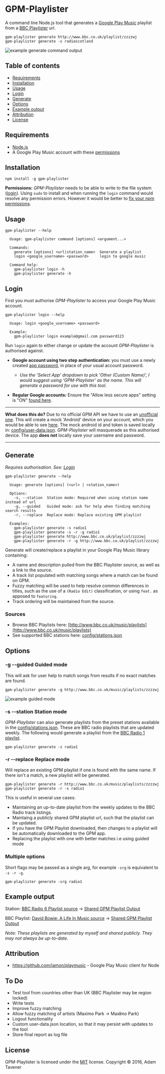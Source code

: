 # GPM-Playlister
A command line Node.js tool that generates a [Google Play Music](https://play.google.com/music) playlist from a [BBC Playlister](http://www.bbc.co.uk/music/playlists) url.
```
gpm-playlister generate http://www.bbc.co.uk/playlist/zzzzwj
gpm-playlister generate -s radioscotland
```

![example generate command output](https://cloud.githubusercontent.com/assets/660635/12484040/2be929f6-c050-11e5-892a-253e996b5869.png)

## Table of contents
- [Requirements](#requirements)
- [Installation](#installation)
- [Usage](#usage)
 - [Login](#login)
 - [Generate](#generate)
 - [Options](#options)
- [Example output](#example-output)
- [Attribution](#attribution)
- [License](#license)

## Requirements
- [Node.js](https://nodejs.org)
- A Google Play Music account with these [permissions](https://github.com/jamon/playmusic#authentication)

## Installation
```
npm install -g gpm-playlister
```
**Permissions:** *GPM-Playlister* needs to be able to write to the file system ([login](#login)). Using `sudo` to install and when running the `login` command would resolve any permission errors. However it would be better to [fix your npm permissions](https://docs.npmjs.com/getting-started/fixing-npm-permissions).

## Usage
```
gpm-playlister --help

  Usage: gpm-playlister command [options] <argument...>

  Commands:
    generate [options] <url|station_name>  Generate a playlist
    login <google_username> <password>     login to google music

  Command help:
    gpm-playlister login -h
    gpm-playlister generate -h
```

## Login
First you must authorise *GPM-Playlister* to access your Google Play Music account.
```
gpm-playlister login --help

  Usage: login <google_username> <password>

  Example:
    gpm-playlister login example@gmail.com password123
```
Run `login` again to either change or update the account *GPM-Playlister* is authorised against.

- **Google account using two step authentication:**
you must use a newly created [app password](https://security.google.com/settings/security/apppasswords), in place of your usual account password.
  - *Use the 'Select App' dropdown to pick 'Other (Custom Name)', I would suggest using 'GPM-Playlister' as the name. This will generate a password for use with this tool*.

- **Regular Google accounts:**
Ensure the "Allow less secure apps" setting is "ON" [found here](https://myaccount.google.com/security#connectedapps).

---

__What does this do?__
Due to no official GPM API we have to use an [unofficial one](https://github.com/jamon/playmusic#attribution). This will create a mock 'Android' device on your account, which you would be able to see [here](https://security.google.com/settings/security/activity). The mock android id and token is saved locally in: [config/user-data.json](config/user-data.json). *GPM-Playlister* will masquerade as this authorised device. The app __does not__ locally save your username and password.

---

## Generate
*Requires authorisation. See: [Login](#login)*
```
gpm-playlister generate --help

  Usage: generate [options] (<url> | <station_name>)

  Options:
    -s, --station  Station mode: Required when using station name instead of url
    -g, --guided   Guided mode: ask for help when finding matching search results
    -r, --replace  Replace mode: Replace existing GPM playlist

  Examples:
    gpm-playlister generate -s radio1
    gpm-playlister generate -s -r -g radio1
    gpm-playlister generate http://www.bbc.co.uk/playlist/zzzzwj
    gpm-playlister generate -r -g http://www.bbc.co.uk/playlist/zzzzwj
```
Generate will create/replace a playlist in your Google Play Music library containing:
- A name and description pulled from the BBC Playlister source, as well as a link to the source.
- A track list populated with matching songs where a match can be found on GPM.
 - Fuzzy matching will be used to help resolve common differences in titles, such as the use of a `(Radio Edit)` classification, or using  `feat.` as apposed to `featuring`.
 - Track ordering will be maintained from the source.

### Sources
- Browse BBC Playlists here: [http://www.bbc.co.uk/music/playlists](http://www.bbc.co.uk/music/playlists)
- See supported BBC stations here: [config/stations.json](config/stations.json)

## Options

### -g --guided Guided mode
This will ask for user help to match songs from results if no exact matches are found.
```
gpm-playlister generate -g http://www.bbc.co.uk/music/playlists/zzzzwj
```
![example guided mode](https://cloud.githubusercontent.com/assets/660635/12455089/2a873cce-bf92-11e5-8291-d56a352ba5a6.jpg)

### -s --station Station mode
*GPM-Playlister* can also generate playlists from the preset stations available in the [config/stations.json](config/stations.json). These are BBC radio playlists that are updated weekly. The following would generate a playlist from the [BBC Radio 1 playlist](http://www.bbc.co.uk/radio1/playlist).
```
gpm-playlister generate -s radio1
```

### -r --replace Replace mode
Will replace an existing GPM playlist if one is found with the same name. If there isn't a match, a new playlist will be generated.
```
gpm-playlister generate -r http://www.bbc.co.uk/music/playlists/zzzzwj
gpm-playlister generate -r -s radio1
```
This is useful in several use cases:
- Maintaining an up-to-date playlist from the weekly updates to the BBC Radio track listings.
- Maintaing a publicly shared GPM playlist url, such that the playlist can be updated.
- If you have the GPM Playlist downloaded, then changes to a playlist will be automatically downloaded to the GPM app.
- Replacing the playlist with one with better matches i.e using guided mode

### Multiple options
Short flags may be passed as a single arg, for example `-srg` is equivalent to `-s -r -g`.
```
gpm-playlister generate -srg radio1
```

## Example output
Station: [BBC Radio 6 Playlist source](http://www.bbc.co.uk/6music/playlist) -> [Shared GPM Playlist Output](https://play.google.com/music/playlist/AMaBXykB4DvY268UVOTI770jkvZbPwa2OWMmlUA1hQsN4BWX_dVrHVsuk7XD6lZz4Ml3q8sswF2_SKUL5lNvR7W94aqTr11quw==)

BBC Playlist: [David Bowie: A Life In Music source](http://www.bbc.co.uk/music/playlists/zzzzwj) -> [Shared GPM Playlist Output](https://play.google.com/music/playlist/AMaBXynlrdYtuBGhe-iGWG-i36WmKLHCRmobwntRm7-ToJAmhcBxPaRTu1RQh7DiI_1mrFoeXs4PPvqdhkQnzeMBOEqss4k-9g==)

*Note: These playlists are generated by myself and shared publicly. They may not always be up-to-date.*

## Attribution
- https://github.com/jamon/playmusic - Google Play Music client for Node

## To Do
- Test tool from countries other than UK (BBC Playlister may be region locked)
- Write tests
- Improve fuzzy matching
- Allow fuzzy matching of artists (Maximo Park -> Max**ï**mo Park)
- Logout functionality
- Custom user-data.json location, so that it may persist with updates to the tool
- Store final report as log file

## License
GPM-Playlister is licensed under the [MIT](LICENSE.md) license.
Copyright © 2016, Adam Tavener

